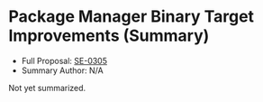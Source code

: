 # Package Manager Binary Target Improvements (Summary)

* Full Proposal: [SE-0305](https://github.com/apple/swift-evolution/blob/main/proposals/0305-swiftpm-binary-target-improvements.md)
* Summary Author: N/A

Not yet summarized.
